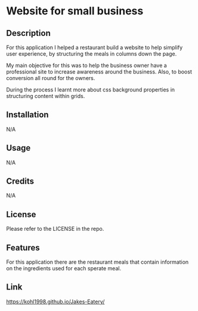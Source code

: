 # Website for small business

## Description

For this application I helped a restaurant build a website to help simplify user experience, by structuring the meals in columns down the page. 

My main objective for this was to help the business owner have a professional site to increase awareness around the business. Also, to boost conversion all round for the owners.

During the process I learnt more about css background properties in structuring content within grids.

## Installation

N/A

## Usage

N/A

## Credits

N/A

## License

Please refer to the LICENSE in the repo.

## Features

For this application there are the restaurant meals that contain information on the ingredients used for each sperate meal. 

## Link

https://kohl1998.github.io/Jakes-Eatery/

